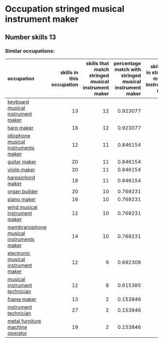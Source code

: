 # Occupation stringed musical instrument maker
## Number skills 13
### Similar occupations:
| occupation                                                                            |   skills in this occupation |   skills that match stringed musical instrument maker |   percentage match with stringed musical instrument maker |   skills not in stringed musical instrument maker |
|:--------------------------------------------------------------------------------------|----------------------------:|------------------------------------------------------:|----------------------------------------------------------:|--------------------------------------------------:|
| [keyboard musical instrument maker](keyboard_musical_instrument_maker.md)             |                          13 |                                                    12 |                                                  0.923077 |                                                 1 |
| [harp maker](harp_maker.md)                                                           |                          18 |                                                    12 |                                                  0.923077 |                                                 6 |
| [idiophone musical instruments maker](idiophone_musical_instruments_maker.md)         |                          12 |                                                    11 |                                                  0.846154 |                                                 1 |
| [guitar maker](guitar_maker.md)                                                       |                          20 |                                                    11 |                                                  0.846154 |                                                 9 |
| [violin maker](violin_maker.md)                                                       |                          20 |                                                    11 |                                                  0.846154 |                                                 9 |
| [harpsichord maker](harpsichord_maker.md)                                             |                          18 |                                                    11 |                                                  0.846154 |                                                 7 |
| [organ builder](organ_builder.md)                                                     |                          20 |                                                    10 |                                                  0.769231 |                                                10 |
| [piano maker](piano_maker.md)                                                         |                          16 |                                                    10 |                                                  0.769231 |                                                 6 |
| [wind musical instrument maker](wind_musical_instrument_maker.md)                     |                          12 |                                                    10 |                                                  0.769231 |                                                 2 |
| [membranophone musical instruments maker](membranophone_musical_instruments_maker.md) |                          14 |                                                    10 |                                                  0.769231 |                                                 4 |
| [electronic musical instrument maker](electronic_musical_instrument_maker.md)         |                          12 |                                                     9 |                                                  0.692308 |                                                 3 |
| [musical instrument technician](musical_instrument_technician.md)                     |                          12 |                                                     8 |                                                  0.615385 |                                                 4 |
| [frame maker](frame_maker.md)                                                         |                          13 |                                                     2 |                                                  0.153846 |                                                11 |
| [instrument technician](instrument_technician.md)                                     |                          27 |                                                     2 |                                                  0.153846 |                                                25 |
| [metal furniture machine operator](metal_furniture_machine_operator.md)               |                          19 |                                                     2 |                                                  0.153846 |                                                17 |
